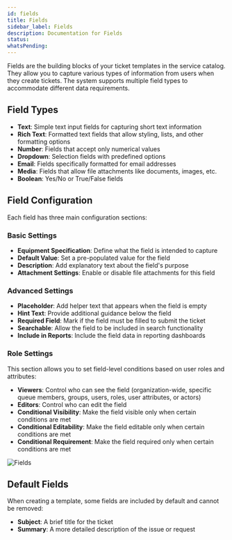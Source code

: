 ```yaml
---
id: fields
title: Fields
sidebar_label: Fields
description: Documentation for Fields
status: 
whatsPending: 
---
```



Fields are the building blocks of your ticket templates in the service catalog. They allow you to capture various types of information from users when they create tickets. The system supports multiple field types to accommodate different data requirements.

## Field Types
- **Text**: Simple text input fields for capturing short text information
- **Rich Text**: Formatted text fields that allow styling, lists, and other formatting options
- **Number**: Fields that accept only numerical values
- **Dropdown**: Selection fields with predefined options
- **Email**: Fields specifically formatted for email addresses
- **Media**: Fields that allow file attachments like documents, images, etc.
- **Boolean**: Yes/No or True/False fields

## Field Configuration
Each field has three main configuration sections:

### Basic Settings
- **Equipment Specification**: Define what the field is intended to capture
- **Default Value**: Set a pre-populated value for the field
- **Description**: Add explanatory text about the field's purpose
- **Attachment Settings**: Enable or disable file attachments for this field

### Advanced Settings
- **Placeholder**: Add helper text that appears when the field is empty
- **Hint Text**: Provide additional guidance below the field
- **Required Field**: Mark if the field must be filled to submit the ticket
- **Searchable**: Allow the field to be included in search functionality
- **Include in Reports**: Include the field data in reporting dashboards

### Role Settings
This section allows you to set field-level conditions based on user roles and attributes:
- **Viewers**: Control who can see the field (organization-wide, specific queue members, groups, users, roles, user attributes, or actors)
- **Editors**: Control who can edit the field
- **Conditional Visibility**: Make the field visible only when certain conditions are met
- **Conditional Editability**: Make the field editable only when certain conditions are met
- **Conditional Requirement**: Make the field required only when certain conditions are met


![Fields](/img/Service%20Catalog/Fields.png)

## Default Fields
When creating a template, some fields are included by default and cannot be removed:
- **Subject**: A brief title for the ticket
- **Summary**: A more detailed description of the issue or request
